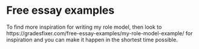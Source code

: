 <h1>Free essay examples</h1>
To find more inspiration for writing my role model, then look to https://gradesfixer.com/free-essay-examples/my-role-model-example/ for inspiration and you can make it happen in the shortest time possible.
